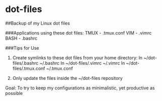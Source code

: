 # dot-files
##Backup of my Linux dot files

###Applications using these dot files:
	TMUX - .tmux.conf
	VIM - .vimrc
	BASH - .bashrc

###Tips for Use
1) Create symlinks to these dot files from your home directory:
ln ~/dot-files/.bashrc ~/.bashrc
ln ~/dot-files/.vimrc ~/.vimrc
ln ~/dot-files/.tmux.conf ~/.tmux.conf

2) Only update the files inside the ~/dot-files repository

Goal: To try to keep my configurations as minimalistic, yet productive as possible

